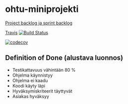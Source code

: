 # ohtu-miniprojekti

[Project backlog ja sprint backlog](https://docs.google.com/spreadsheets/d/1w-N_671GRqGdUKOiKLBo_xvrbqf__6OmBoUgVhpVD2s/edit#gid=0)

[Travis](https://travis-ci.org/ankatus/ohtu-miniprojekti) [![Build Status](https://travis-ci.org/ankatus/ohtu-miniprojekti.svg?branch=konfiguraatio)](https://travis-ci.org/ankatus/ohtu-miniprojekti)  

[![codecov](https://codecov.io/gh/ankatus/ohtu-miniprojekti/branch/master/graph/badge.svg)](https://codecov.io/gh/ankatus/ohtu-miniprojekti)

## Definition of Done (alustava luonnos)
- Testikattavuus vähintään 80 %  
- Ohjelma käynnistyy  
- Ohjelma ei kaadu  
- Koodi käyty läpi  
- Hyväksymiskriteerit täyttyvät  
- Asiakas hyväksyy  
